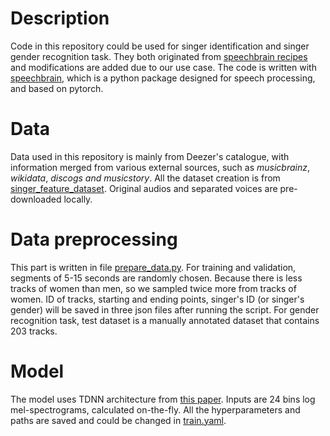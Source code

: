 
# Description
Code in this repository could be used for singer identification and singer gender recognition task. They both originated from [speechbrain recipes]() and modifications are added due to our use case. The code is written with [speechbrain](), which is a python package designed for speech processing, and based on pytorch.

# Data
Data used in this repository is mainly from Deezer's catalogue, with information merged from various external sources, such as *musicbrainz*, *wikidata*, *discogs and musicstory*. All the dataset creation is from [singer_feature_dataset](). Original audios and separated voices are pre-downloaded locally.

# Data preprocessing
This part is written in file [prepare_data.py](). For training and validation, segments of 5-15 seconds are randomly chosen. Because there is less tracks of women than men, so we sampled twice more from tracks of women. ID of tracks, starting and ending points, singer's ID (or singer's gender) will be saved in three json files after running the script. For gender recognition task, test dataset is a manually annotated dataset that contains 203 tracks.

# Model
The model uses TDNN architecture from [this paper](). Inputs are 24 bins log mel-spectrograms, calculated on-the-fly. All the hyperparameters and paths are saved and could be changed in [train.yaml]().
